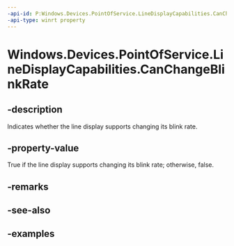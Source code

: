 ```yaml
---
-api-id: P:Windows.Devices.PointOfService.LineDisplayCapabilities.CanChangeBlinkRate
-api-type: winrt property
---
```


<!-- Property syntax.
public bool CanChangeBlinkRate { get; }
-->

# Windows.Devices.PointOfService.LineDisplayCapabilities.CanChangeBlinkRate

## -description
Indicates whether the line display supports changing its blink rate.

## -property-value
True if the line display supports changing its blink rate; otherwise, false.

## -remarks

## -see-also

## -examples
